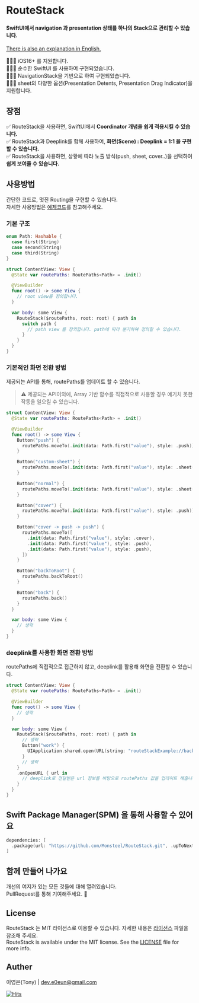 # RouteStack

#### SwiftUI에서 navigation 과 presentation 상태를 하나의 Stack으로 관리할 수 있습니다.

[There is also an explanation in English.](https://github.com/Monsteel/RouteStack/tree/main/README_EN.md)

💁🏻‍♂️ iOS16+ 를 지원합니다.<br>
💁🏻‍♂️ 순수한 SwiftUI 를 사용하여 구현되었습니다.<br>
💁🏻‍♂️ NavigationStack을 기반으로 하여 구현되었습니다.<br>
💁🏻‍♂️ sheet의 다양한 옵션(Presentation Detents, Presentation Drag Indicator)을 지원합니다.<br>

## 장점

✅ RouteStack을 사용하면, SwiftUI에서 **Coordinator 개념을 쉽게 적용시킬 수 있습니다.**<br>
✅ RouteStack과 Deeplink를 함께 사용하여, **화면(Scene) : Deeplink = 1:1 을 구현할 수 있습니다.**<br>
✅ RouteStack을 사용하면, 상황에 따라 노출 방식(push, sheet, cover..)을 선택하여 **쉽게 보여줄 수 있습니다.**<br>

## 사용방법

간단한 코드로, 멋진 Routing을 구현할 수 있습니다.<br>
자세한 사용방법은 [예제코드](https://github.com/Monsteel/RouteStack/tree/main/Example)를 참고해주세요.

### 기본 구조

```swift
enum Path: Hashable {
  case first(String)
  case second(String)
  case third(String)
}

struct ContentView: View {
  @State var routePaths: RoutePaths<Path> = .init()

  @ViewBuilder
  func root() -> some View {
    // root view를 정의합니다.
  }

  var body: some View {
    RouteStack($routePaths, root: root) { path in
      switch path {
        // path view 를 정의합니다. path에 따라 분기하여 정의할 수 있습니다.
      }
    }
  }
}
```

### 기본적인 화면 전환 방법

제공되는 API를 통해, routePaths를 업데이트 할 수 있습니다.

> ⚠️ 제공되는 API이외에, Array 기반 함수를 직접적으로 사용할 경우 예기치 못한 작동을 일으킬 수 있습니다.

```swift
struct ContentView: View {
  @State var routePaths: RoutePaths<Path> = .init()

  @ViewBuilder
  func root() -> some View {
    Button("push") {
      routePaths.moveTo(.init(data: Path.first("value"), style: .push))
    }

    Button("custom-sheet") {
      routePaths.moveTo(.init(data: Path.first("value"), style: .sheet([.medium, .large], .visible)))
    }

    Button("normal") {
      routePaths.moveTo(.init(data: Path.first("value"), style: .sheet()))
    }

    Button("cover") {
      routePaths.moveTo(.init(data: Path.first("value"), style: .push))
    }

    Button("cover -> push -> push") {
      routePaths.moveTo([
        .init(data: Path.first("value"), style: .cover),
        .init(data: Path.first("value"), style: .push),
        .init(data: Path.first("value"), style: .push),
      ])
    }

    Button("backToRoot") {
      routePaths.backToRoot()
    }

    Button("back") {
      routePaths.back()
    }
  }

  var body: some View {
    // 생략
  }
}

```

### deeplink를 사용한 화면 전환 방법

routePaths에 직접적으로 접근하지 않고, deeplink를 활용해 화면을 전환할 수 있습니다.

```swift
struct ContentView: View {
  @State var routePaths: RoutePaths<Path> = .init()

  @ViewBuilder
  func root() -> some View {
    // 생략
  }

  var body: some View {
    RouteStack($routePaths, root: root) { path in
      // 생략
      Button("work") {
        UIApplication.shared.open(URL(string: "routeStackExample://backToRoot")!)
      }
      // 생략
    }
    .onOpenURL { url in
      // deeplink로 전달받은 url 정보를 바탕으로 routePaths 값을 업데이트 해줍니다.
    }
  }
}

```

## Swift Package Manager(SPM) 을 통해 사용할 수 있어요

```swift
dependencies: [
  .package(url: "https://github.com/Monsteel/RouteStack.git", .upToNextMajor(from: "0.0.1"))
]
```

## 함께 만들어 나가요

개선의 여지가 있는 모든 것들에 대해 열려있습니다.<br>
PullRequest를 통해 기여해주세요. 🙏

## License

RouteStack 는 MIT 라이선스로 이용할 수 있습니다. 자세한 내용은 [라이선스](https://github.com/Monsteel/RouteStack/tree/main/LICENSE) 파일을 참조해 주세요.<br>
RouteStack is available under the MIT license. See the [LICENSE](https://github.com/Monsteel/RouteStack/tree/main/LICENSE) file for more info.

## Auther

이영은(Tony) | dev.e0eun@gmail.com

[![Hits](https://hits.seeyoufarm.com/api/count/incr/badge.svg?url=https%3A%2F%2Fgithub.com%2FMonsteel%2FRouteStack&count_bg=%2379C83D&title_bg=%23555555&icon=&icon_color=%23E7E7E7&title=hits&edge_flat=false)](https://hits.seeyoufarm.com)
